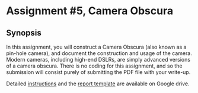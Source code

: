 # Assignment #5, Camera Obscura

## Synopsis

In this assignment, you will construct a Camera Obscura (also known as a pin-hole camera), and document the construction and usage of the camera.  Modern cameras, including high-end DSLRs, are simply advanced versions of a camera obscura.  There is no coding for this assignment, and so the submission will consist purely of submitting the PDF file with your write-up.

Detailed [instructions](https://drive.google.com/open?id=1G_g010_SGlcGpl77DNs5MudKdP4wq9L50TGMSNezLpQ) and the [report template](https://drive.google.com/open?id=1GvCT9f1FSWaDQwkHSYFbYK8BZW0p54gWgfz37bLzOiw) are available on Google drive.
